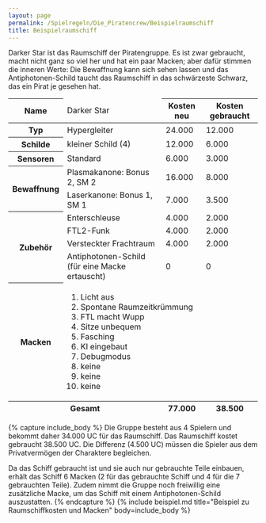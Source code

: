 ```yaml
---
layout: page
permalink: /Spielregeln/Die_Piratencrew/Beispielraumschiff
title: Beispielraumschiff
---
```


Darker Star ist das Raumschiff der Piratengruppe. Es ist zwar gebraucht, macht nicht ganz so viel her und hat ein paar Macken; aber dafür stimmen die inneren Werte: Die Bewaffnung kann sich sehen lassen und das Antiphotonen-Schild taucht das Raumschiff in das schwärzeste Schwarz, das ein Pirat je gesehen hat.

<table>
  <thead>
    <tr><th>Name</th><td>Darker Star</td><th>Kosten neu</th><th>Kosten gebraucht</th></tr>
  </thead>
  <tbody>
    <tr><th>Typ</th><td>Hypergleiter</td><td>24.000</td><td>12.000</td></tr>
    <tr><th>Schilde</th><td>kleiner Schild (4)</td><td>12.000</td><td>6.000</td></tr>
    <tr><th>Sensoren</th><td>Standard</td><td>6.000</td><td>3.000</td></tr>
    <tr><th rowspan="2">Bewaffnung</th><td>Plasmakanone: Bonus 2, SM 2</td><td>16.000</td><td>8.000</td></tr>
    <tr><td>Laserkanone: Bonus 1, SM 1</td><td>7.000</td><td>3.500</td></tr>
    <tr><th rowspan="4">Zubehör</th><td>Enterschleuse</td><td>4.000</td><td>2.000</td></tr>
    <tr><td>FTL2-Funk</td><td>4.000</td><td>2.000</td></tr>
    <tr><td>Versteckter Frachtraum</td><td>4.000</td><td>2.000</td></tr>
    <tr><td>Antiphotonen-Schild (für eine Macke ertauscht)</td><td>0</td><td>0</td></tr>
    <tr><th>Macken</th>
      <td colspan="3">
        <ol>
          <li>Licht aus</li>
          <li>Spontane Raumzeitkrümmung</li>
          <li>FTL macht Wupp</li>
          <li>Sitze unbequem</li>
          <li>Fasching</li>
          <li>KI eingebaut</li>
          <li>Debugmodus</li>
          <li>keine</li>
          <li>keine</li>
          <li>keine</li>
        </ol>
      </td>
    </tr>
  </tbody>
  <tfoot>
    <tr><th colspan="2">Gesamt</th><th>77.000</th><th>38.500</th></tr>
  </tfoot>
</table>

{% capture include_body %}
Die Gruppe besteht aus 4 Spielern und bekommt daher 34.000 UC für das Raumschiff. Das Raumschiff kostet gebraucht 38.500 UC. Die Differenz (4.500 UC) müssen die Spieler aus dem Privatvermögen der Charaktere begleichen.

Da das Schiff gebraucht ist und sie auch nur gebrauchte Teile einbauen, erhält das Schiff 6 Macken (2 für das gebrauchte Schiff und 4 für die 7 gebrauchten Teile). Zudem nimmt die Gruppe noch freiwillig eine zusätzliche Macke, um das Schiff mit einem Antiphotonen-Schild auszustatten.
{% endcapture %}
{% include beispiel.md title="Beispiel zu Raumschiffkosten und Macken" body=include_body %}
